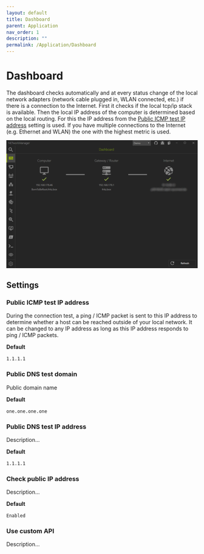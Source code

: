 ```yaml
---
layout: default
title: Dashboard
parent: Application
nav_order: 1
description: ""
permalink: /Application/Dashboard
---
```


# Dashboard
The dashboard checks automatically and at every status change of the local network adapters (network cable plugged in, WLAN connected, etc.) if there is a connection to the Internet. 
First it checks if the local tcp/ip stack is available. Then the local IP address of the computer is determined based on the local routing. For this the IP address from the [Public ICMP test IP address](#public-icmp-test-ip-address) setting is used. If you have multiple connections to the Internet (e.g. Ethernet and WLAN) the one with the highest metric is used.

![Dashboard](01_Dashboard.png)

## Settings

### Public ICMP test IP address
During the connection test, a ping / ICMP packet is sent to this IP address to determine whether a host can be reached outside of your local network. It can be changed to any IP address as long as this IP address responds to ping / ICMP packets.

**Default**
```
1.1.1.1
```

### Public DNS test domain
Public domain name

**Default**
```
one.one.one.one
```

### Public DNS test IP address
Description...

**Default**
```
1.1.1.1
```

### Check public IP address
Description...

**Default**
```
Enabled
```

### Use custom API
Description...
